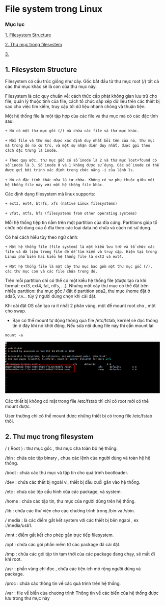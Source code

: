 # File system trong Linux

### Mục lục

[1. Filesystem Structure](#file)

[2. Thư mục trong filesystem](#)

[3. ](#)

<a name="file"></a>
## 1. Filesystem Structure

Filesystem có cấu trúc giống như cây. Gốc bắt đầu từ thư mục root (/) tất cả các thứ mục khác sẽ là con của thư mục này.

Filesystem là các quy chuẩn về: cách thức cấp phát không gian lưu trữ cho file, quản lý thuộc tính của file, cách tổ chức sắp xếp dữ liệu trên các thiết bị sao cho việc tìm kiếm, truy cập tới dữ liệu nhanh chóng và thuận tiện.

Một hệ thống file là một tập hợp của các file và thư mục mà có các đặc tính sau:

	+ Nó có một thư mục gốc (/) mà chứa các file và thư mục khác.
	
	+ Mỗi file và thư mục được xác định duy nhất bởi tên của nó, thư mục mà trong đó nó cư trú, và một sự nhận diện duy nhất, được gọi theo cách đặc trưng là inode.
	
	+ Theo quy ước, thư mục gốc có số inode là 2 và thư mục lost+found có số inode là 3. Số inode 0 và 1 không được sử dụng. Các số inode có thể được gửi bởi trình xác định trong chức năng -i của lệnh ls.
	
	+ Nó có đặc tính khác nữa là tự chứa. Không có sự phụ thuộc giữa một hệ thống file này với một hệ thống file khác.

Các định dạng filesystem mà linux supports:

	+ ext3, ext4, btrfs, xfs (native Linux filesystems)
	
	+ vfat, ntfs, hfs (filesystems from other operating systems)
	
Mỗi hệ thống tiệp tin nằm trên một partition của đĩa cứng. Partitions giúp tổ chức nội dung của ổ đĩa theo các loại data nó chứa và cách nó sử dụng. 

Có hai cách hiểu tùy theo ngữ cảnh:

	+ Một hệ thống file (file system) là một kiểu lưu trữ và tổ chức các file và dữ liệu trong file để dễ tìm kiếm và truy cập. Hiện tại trong Linux phổ biến hai kiểu hệ thống file là ext3 và ext4.

	+ Một hệ thống file là một cây thư mục bao gồm một thư mục gốc (/), các thư mục con và các file chứa trong đó.

Trên mỗi partition chỉ có thể có một kiểu hệ thống file (được tạo ra khi format: ext3, ext4, fat, ntfs, …). Nhưng một cây thư mục có thể đặt trên nhiều partition: thư mục gốc / đặt ở partition sda2, thư mục /home đặt ở sda5, v.v… tùy ý người dùng chọn khi cài đặt.

Khi cài đặt OS cần tạo ra ít nhất 2 phân vùng, một để mount root cho \, một cho swap.

+ Bạn có thể mount tự động thông qua file /etc/fstab, kernel sẽ đọc thông tin ở đây khi nó khởi động. Nếu sửa nội dung file này thì cần mount lại:

```
mount -a
```
![](../images/file-systems/Screenshot_249.png)

Các thiết bị không có mặt trong file /etc/fstab thì chỉ có root mới có thể mount được.

User thường chỉ có thể mount được những thiết bị có trong file /etc/fstab thôi.

## 2. Thư mục trong filesystem


/ ( Root ) : thư mục gốc , thư mục cha toàn bộ hệ thống.

/bin : chứa các tệp binary , chưa các lệnh của người dùng và toàn hệ hệ thống.

/boot : chưa các thư mục và tập tin cho quá trình bootloader.

/dev : chứa các thết bị ngoài vi, thiết bị đầu cuối gắn vào hệ thống.

/etc : chưa các tệp cấu hình của các package, và system.

/home : chứa các tập tin, thư mục của người dùng trên hệ thống.

/lib : chứa các thư viện cho các chương trình trong /bin và /sbin.

/ media : là các điểm gắt kết system với các thiết bị bên ngàoi , ex :/media/usb1.

/mnt : điểm gắt kết cho phép gắn trực tiếp filesystem.

/opt : chứa các gói phần mềm từ các package đã cài đặt.

/tmp : chứa các gói tập tin tạm thời của các package đang chạy, sẽ mất đi khi root.

/usr : phần vùng chỉ đọc , chứa các tiện ích mở rộng người dùng và package.

/proc : chứa các thông tin về các quá trình trên hệ thống.

/var : file về biến của chương trình Thông tin về các biến của hệ thống được lưu trong thư mục này
